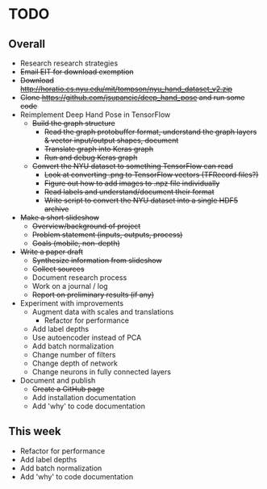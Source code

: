 # TODO

## Overall

* Research research strategies
* ~~Email EIT for download exemption~~
* ~~Download http://horatio.cs.nyu.edu/mit/tompson/nyu_hand_dataset_v2.zip~~
* ~~Clone https://github.com/jsupancic/deep_hand_pose and run some code~~
* Reimplement Deep Hand Pose in TensorFlow
  * ~~Build the graph structure~~
    * ~~Read the graph protobuffer format, understand the graph layers & vector input/output shapes, document~~
    * ~~Translate graph into Keras graph~~
    * ~~Run and debug Keras graph~~
  * ~~Convert the NYU dataset to something TensorFlow can read~~
    * ~~Look at converting .png to TensorFlow vectors (TFRecord files?)~~
    * ~~Figure out how to add images to .npz file individually~~
    * ~~Read labels and understand/document their format~~
    * ~~Write script to convert the NYU dataset into a single HDF5 archive~~
* ~~Make a short slideshow~~
  * ~~Overview/background of project~~
  * ~~Problem statement (inputs, outputs, process)~~
  * ~~Goals (mobile, non-depth)~~
* ~~Write a paper draft~~
  * ~~Synthesize information from slideshow~~
  * ~~Collect sources~~
  * Document research process
  * Work on a journal / log
  * ~~Report on preliminary results (if any)~~
* Experiment with improvements
  * Augment data with scales and translations
    * Refactor for performance
  * Add label depths
  * Use autoencoder instead of PCA
  * Add batch normalization
  * Change number of filters
  * Change depth of network
  * Change neurons in fully connected layers
* Document and publish
  * ~~Create a GitHub page~~
  * Add installation documentation
  * Add 'why' to code documentation

## This week
* Refactor for performance
* Add label depths
* Add batch normalization
* Add 'why' to code documentation
